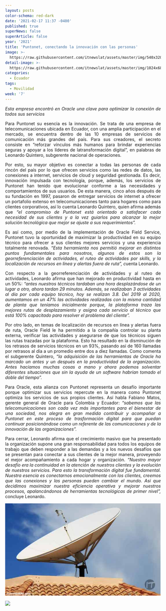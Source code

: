 ```yaml
---
layout: posts
color-schema: red-dark
date: '2021-02-17 11:37 -0400'
published: true
superNews: false
superArticle: false
year: '2021'
title: 'Puntonet, conectando la innovación con las personas'
image: >-
  https://raw.githubusercontent.com/itnewslat/assets/master/img/540x320/Antenas-p.jpg
detail-image: >-
  https://raw.githubusercontent.com/itnewslat/assets/master/img/1024x680/Antenas-g.jpg
categories:
  - Ecuador
tags:
  - Movilidad
week: '7'
---
```

<p style="text-align: justify;"><strong></strong></p>
<p style="text-align: justify;"><em>Esta empresa encontró en Oracle una clave para optimizar la conexión de todos sus servicios</em></p>
<p style="text-align: justify;">Para Puntonet su esencia es la innovación. Se trata de una empresa de telecomunicaciones ubicada en Ecuador, con una amplia participación en el mercado, se encuentra dentro de las 10 empresas de servicios de comunicación más grandes del país. Para sus creadores, el secreto consiste en “reforzar vínculos más humanos para brindar experiencias seguras y apoyar a los líderes de latransformación digital”, en palabras de Leonardo Quintero, subgerente nacional de operaciones.</p>
<p style="text-align: justify;">Por esto, su mayor objetivo es conectar a todas las personas de cada rincón del país por lo que ofrecen servicios como las redes de datos, las conexiones a internet, servicios de cloud y seguridad gestionada. Es decir, innovación impulsada con tecnología, porque, además, los servicios de Puntonet han tenido que evolucionar conforme a las necesidades y comportamientos de sus usuarios. De esta manera, cinco años después de su fundación en 1997, pasaron de entregar servicios de internet a ofrecer un portafolio extenso en telecomunicaciones tanto para hogares como para clientes corporativos, así lo cuenta Leonardo Quintero, quien afirma además que <em>“el compromiso de Puntonet está orientado a satisfacer cada necesidad de sus clientes y a la vez guiarlos para alcanzar la mejor solución tecnológica que mejor se ajuste a sus requerimientos”.</em></p>
<p style="text-align: justify;">Es así como, por medio de la implementación de Oracle Field Service, Puntonet tuvo la oportunidad de maximizar la productividad en su equipo técnico para ofrecer a sus clientes mejores servicios y una experiencia totalmente renovada. <em>“Esta herramienta nos permitió mejorar en distintos puntos fundamentales para nosotros, algunos de estos son la georreferenciación de actividades, el ruteo de actividades por skills, y la localización de recursos en línea y alertas fuera de ruta”, c</em>uenta Leonardo.</p>
<p style="text-align: justify;">Con respecto a la georreferenciación de actividades y al ruteo de actividades, Leonardo afirma que han mejorado en productividad hasta en un 50%: <em>“antes nuestros técnicos tardaban una hora desplazándose de un lugar a otro, ahora tardan 29 minutos. Además, se realizaban 3 actividades al día por cada equipo técnico, hoy se realizan 3.8. Del 2019 al 2020, aumentamos en un 47% las actividades realizadas con la misma cantidad de planta que teníamos inicialmente porque, la plataforma traza las mejores rutas de desplazamiento y asigna cada servicio al técnico que está 100% capacitado para resolver el problema del cliente”.</em></p>
<p style="text-align: justify;">Por otro lado, en temas de localización de recursos en línea y alertas fuera de ruta, Oracle Field le ha permitido a la compañía controlar su planta externa, verificar las actividades y asegurarse de que los técnicos siguen las rutas trazadas por la plataforma. Esto ha resultado en la disminución de los retrasos de servicios técnicos en un 93%, pasando así de 160 llamadas por retrasos al día a un promedio entre dos a diez llamadas. Como comenta el subgerente Quintero, <em>“la adquisición de las herramientas de Oracle ha marcado un antes y un después en la productividad de la organización. Antes hacíamos muchas cosas a mano y ahora podemos solventar diferentes situaciones que sin la ayuda de un software habrían tomado el doble del tiempo”.</em></p>
<p style="text-align: justify;">Para Oracle, esta alianza con Puntonet representa un desafío importante porque optimizar sus servicios repercute en la manera como Puntonet optimiza los servicios de sus propios clientes. Así habla Fabiano Matos, gerente general de Oracle para Colombia y Ecuador: <em>“sabemos que las telecomunicaciones son cada vez más importantes para el bienestar de una sociedad, nos alegra en gran medida contribuir y acompañar a Puntonet en este proceso de trasformación digital para que puedan continuar posicionándose como un referente de las comunicaciones y de la innovación de las organizaciones”.</em></p>
<p style="text-align: justify;">Para cerrar, Leonardo afirma que el crecimiento masivo que ha presentado la organización supone una gran responsabilidad para todos los equipos de trabajo que deben responder a las demandas y a los nuevos desafíos que se presentan para conectar a sus clientes de la mejor manera, proveyendo el mejor acompañamiento a cada hogar y organización. <em>“Nuestro mayor desafío era la continuidad en la atención de nuestros clientes y la evolución de nuestros servicios. Para esto la transformación digital fue fundamental. Nuestra esencia es conectarnos emocionalmente con los clientes, creemos que las conexiones y las personas pueden cambiar el mundo. Así que decidimos maximizar nuestra eficiencia operativa y mejorar nuestros procesos, apalancándonos de herramientas tecnológicas de primer nivel”,</em> concluye Leonardo.</p>

![](https://raw.githubusercontent.com/itnewslat/assets/master/img/540x320/Antenas-p.jpg)


<img src="https://tracker.metricool.com/c3po.jpg?hash=56f88a41e39ab42c063cc51676587a04"/>